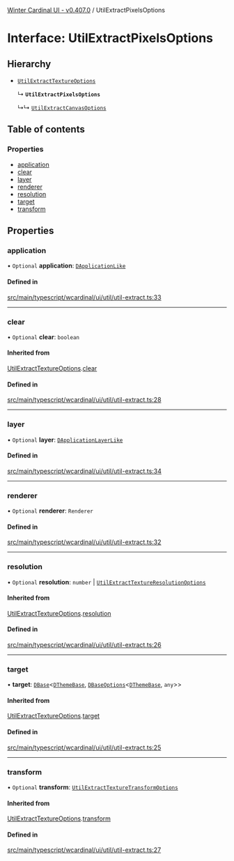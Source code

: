 [Winter Cardinal UI - v0.407.0](../index.md) / UtilExtractPixelsOptions

# Interface: UtilExtractPixelsOptions

## Hierarchy

- [`UtilExtractTextureOptions`](UtilExtractTextureOptions.md)

  ↳ **`UtilExtractPixelsOptions`**

  ↳↳ [`UtilExtractCanvasOptions`](UtilExtractCanvasOptions.md)

## Table of contents

### Properties

- [application](UtilExtractPixelsOptions.md#application)
- [clear](UtilExtractPixelsOptions.md#clear)
- [layer](UtilExtractPixelsOptions.md#layer)
- [renderer](UtilExtractPixelsOptions.md#renderer)
- [resolution](UtilExtractPixelsOptions.md#resolution)
- [target](UtilExtractPixelsOptions.md#target)
- [transform](UtilExtractPixelsOptions.md#transform)

## Properties

### application

• `Optional` **application**: [`DApplicationLike`](DApplicationLike.md)

#### Defined in

[src/main/typescript/wcardinal/ui/util/util-extract.ts:33](https://github.com/winter-cardinal/winter-cardinal-ui/blob/v0.407.0/src/main/typescript/wcardinal/ui/util/util-extract.ts#L33)

___

### clear

• `Optional` **clear**: `boolean`

#### Inherited from

[UtilExtractTextureOptions](UtilExtractTextureOptions.md).[clear](UtilExtractTextureOptions.md#clear)

#### Defined in

[src/main/typescript/wcardinal/ui/util/util-extract.ts:28](https://github.com/winter-cardinal/winter-cardinal-ui/blob/v0.407.0/src/main/typescript/wcardinal/ui/util/util-extract.ts#L28)

___

### layer

• `Optional` **layer**: [`DApplicationLayerLike`](DApplicationLayerLike.md)

#### Defined in

[src/main/typescript/wcardinal/ui/util/util-extract.ts:34](https://github.com/winter-cardinal/winter-cardinal-ui/blob/v0.407.0/src/main/typescript/wcardinal/ui/util/util-extract.ts#L34)

___

### renderer

• `Optional` **renderer**: `Renderer`

#### Defined in

[src/main/typescript/wcardinal/ui/util/util-extract.ts:32](https://github.com/winter-cardinal/winter-cardinal-ui/blob/v0.407.0/src/main/typescript/wcardinal/ui/util/util-extract.ts#L32)

___

### resolution

• `Optional` **resolution**: `number` \| [`UtilExtractTextureResolutionOptions`](UtilExtractTextureResolutionOptions.md)

#### Inherited from

[UtilExtractTextureOptions](UtilExtractTextureOptions.md).[resolution](UtilExtractTextureOptions.md#resolution)

#### Defined in

[src/main/typescript/wcardinal/ui/util/util-extract.ts:26](https://github.com/winter-cardinal/winter-cardinal-ui/blob/v0.407.0/src/main/typescript/wcardinal/ui/util/util-extract.ts#L26)

___

### target

• **target**: [`DBase`](../classes/DBase.md)\<[`DThemeBase`](DThemeBase.md), [`DBaseOptions`](DBaseOptions.md)\<[`DThemeBase`](DThemeBase.md), `any`\>\>

#### Inherited from

[UtilExtractTextureOptions](UtilExtractTextureOptions.md).[target](UtilExtractTextureOptions.md#target)

#### Defined in

[src/main/typescript/wcardinal/ui/util/util-extract.ts:25](https://github.com/winter-cardinal/winter-cardinal-ui/blob/v0.407.0/src/main/typescript/wcardinal/ui/util/util-extract.ts#L25)

___

### transform

• `Optional` **transform**: [`UtilExtractTextureTransformOptions`](UtilExtractTextureTransformOptions.md)

#### Inherited from

[UtilExtractTextureOptions](UtilExtractTextureOptions.md).[transform](UtilExtractTextureOptions.md#transform)

#### Defined in

[src/main/typescript/wcardinal/ui/util/util-extract.ts:27](https://github.com/winter-cardinal/winter-cardinal-ui/blob/v0.407.0/src/main/typescript/wcardinal/ui/util/util-extract.ts#L27)
